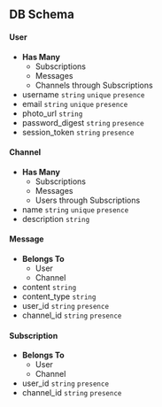 ## DB Schema

#### User
- **Has Many**
  - Subscriptions
  - Messages
  - Channels through Subscriptions
- username `string` `unique` `presence`
- email `string` `unique` `presence`
- photo_url `string`
- password_digest `string` `presence`
- session_token `string` `presence`

#### Channel
- **Has Many**
  - Subscriptions
  - Messages
  - Users through Subscriptions
- name `string` `unique` `presence`
- description `string`

#### Message
- **Belongs To**
  - User
  - Channel
- content `string`
- content_type `string`
- user_id `string` `presence`
- channel_id `string` `presence`

#### Subscription
- **Belongs To**
  - User
  - Channel
- user_id `string` `presence`
- channel_id `string` `presence`
